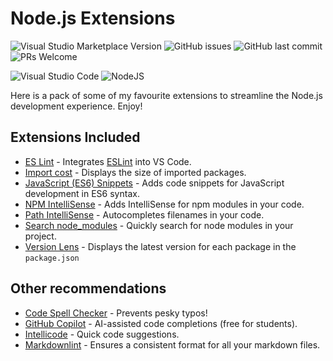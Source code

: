 # Node.js Extensions

![Visual Studio Marketplace Version](https://img.shields.io/visual-studio-marketplace/v/ajhawkings.nodejs-extensions)
![GitHub issues](https://img.shields.io/github/issues/ajhawkings/nodejs-extensions)
![GitHub last commit](https://img.shields.io/github/last-commit/ajhawkings%60/nodejs-extensions?label=last%20updated)
![PRs Welcome](https://img.shields.io/badge/PRs-Welcome-success)

![Visual Studio Code](https://img.shields.io/badge/Visual%20Studio%20Code-0078d7.svg?&style=for-the-badge&logo=visual-studio-code&logoColor=white)
![NodeJS](https://img.shields.io/badge/Node.js-6DA55F?style=for-the-badge&logo=node.js&logoColor=white)

Here is a pack of some of my favourite extensions to streamline the Node.js development experience. Enjoy!

## Extensions Included

* [ES Lint](https://marketplace.visualstudio.com/items?itemName=dbaeumer.vscode-eslint) - Integrates [ESLint](http://eslint.org/) into VS Code.
* [Import cost](https://marketplace.visualstudio.com/items?itemName=wix.vscode-import-cost) - Displays the size of imported packages.
* [JavaScript (ES6) Snippets](https://marketplace.visualstudio.com/items?itemName=xabikos.JavaScriptSnippets) - Adds code snippets for JavaScript development in ES6 syntax.
* [NPM IntelliSense](https://marketplace.visualstudio.com/items?itemName=christian-kohler.npm-intellisense) - Adds IntelliSense for npm modules in your code.
* [Path IntelliSense](https://marketplace.visualstudio.com/items?itemName=christian-kohler.path-intellisense) - Autocompletes filenames in your code.
* [Search node_modules](https://marketplace.visualstudio.com/items?itemName=jasonnutter.search-node-modules) - Quickly search for node modules in your project.
* [Version Lens](https://marketplace.visualstudio.com/items?itemName=pflannery.vscode-versionlens) - Displays the latest version for each package in the `package.json`

## Other recommendations

* [Code Spell Checker](https://marketplace.visualstudio.com/items?itemName=streetsidesoftware.code-spell-checker) - Prevents pesky typos!
* [GitHub Copilot](https://marketplace.visualstudio.com/items?itemName=GitHub.copilot) - AI-assisted code completions (free for students).
* [Intellicode](https://marketplace.visualstudio.com/items?itemName=VisualStudioExptTeam.vscodeintellicode) - Quick code suggestions.
* [Markdownlint](https://marketplace.visualstudio.com/items?itemName=DavidAnson.vscode-markdownlint) - Ensures a consistent format for all your markdown files.

